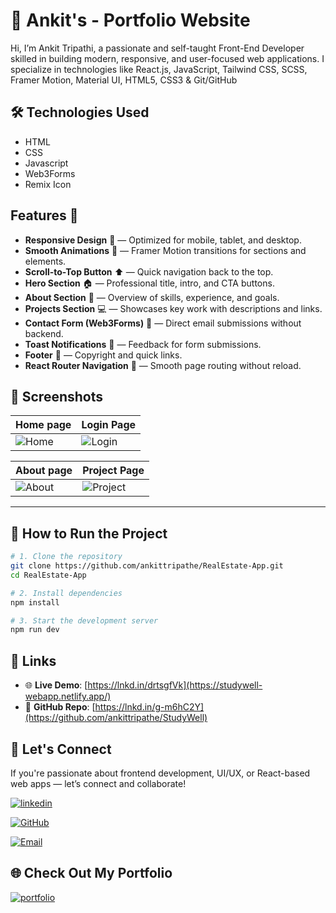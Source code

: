 # 🚀 Ankit's - Portfolio Website
Hi, I’m Ankit Tripathi, a passionate and self-taught Front-End Developer skilled in building modern, responsive, and user-focused web applications. I specialize in technologies like React.js, JavaScript, Tailwind CSS, SCSS, Framer Motion, Material UI, HTML5, CSS3 & Git/GitHub

## 🛠 Technologies Used
- HTML
- CSS
- Javascript
- Web3Forms
- Remix Icon

## Features 🎉
- **Responsive Design** 📱 — Optimized for mobile, tablet, and desktop.
- **Smooth Animations** 🎨 — Framer Motion transitions for sections and elements.
- **Scroll-to-Top Button** ⬆️ — Quick navigation back to the top.
- **Hero Section** 🏠 — Professional title, intro, and CTA buttons.
- **About Section** 📝 — Overview of skills, experience, and goals.
- **Projects Section** 💻 — Showcases key work with descriptions and links.
- **Contact Form (Web3Forms)** 📧 — Direct email submissions without backend.
- **Toast Notifications** 🔔 — Feedback for form submissions.
- **Footer** 📜 — Copyright and quick links.
- **React Router Navigation** 🔗 — Smooth page routing without reload.


## 📸 Screenshots

| Home page | Login Page |
|-----------|------------|
| ![Home](./src/assets/screeshots/homePage.PNG) | ![Login](./src/assets/screeshots/loginPage.PNG) |

| About page | Project Page |
|------------|--------------|
| ![About](./src/assets/screeshots/aboutPage.PNG) | ![Project](./src/assets/screeshots/projectPage.PNG) |


---

## 🚀 How to Run the Project

```bash
# 1. Clone the repository
git clone https://github.com/ankittripathe/RealEstate-App.git
cd RealEstate-App

# 2. Install dependencies
npm install

# 3. Start the development server
npm run dev
```

## 🔗 Links
- 🌐 **Live Demo**: [https://lnkd.in/drtsgfVk](https://studywell-webapp.netlify.app/)
- 📁 **GitHub Repo**: [https://lnkd.in/g-m6hC2Y](https://github.com/ankittripathe/StudyWell)

## 🤝 Let's Connect
If you're passionate about frontend development, UI/UX, or React-based web apps — let’s connect and collaborate!

[![linkedin](https://img.shields.io/badge/linkedin-0A66C2?style=for-the-badge&logo=linkedin&logoColor=white)](https://www.linkedin.com/in/ankittripathe)

[![GitHub](https://img.shields.io/badge/github-181717?style=for-the-badge&logo=github&logoColor=white)](https://github.com/ankittripathe)

[![Email](https://img.shields.io/badge/Email-ankittripathe%40gmail.com-cc4748?style=for-the-badge&logo=gmail&logoColor=white)](mailto:ankittripathe@gmail.com)


## 🌐 Check Out My Portfolio
[![portfolio](https://img.shields.io/badge/my_portfolio-000?style=for-the-badge&logo=ko-fi&logoColor=white)](https://ankittripathi.vercel.app/)
